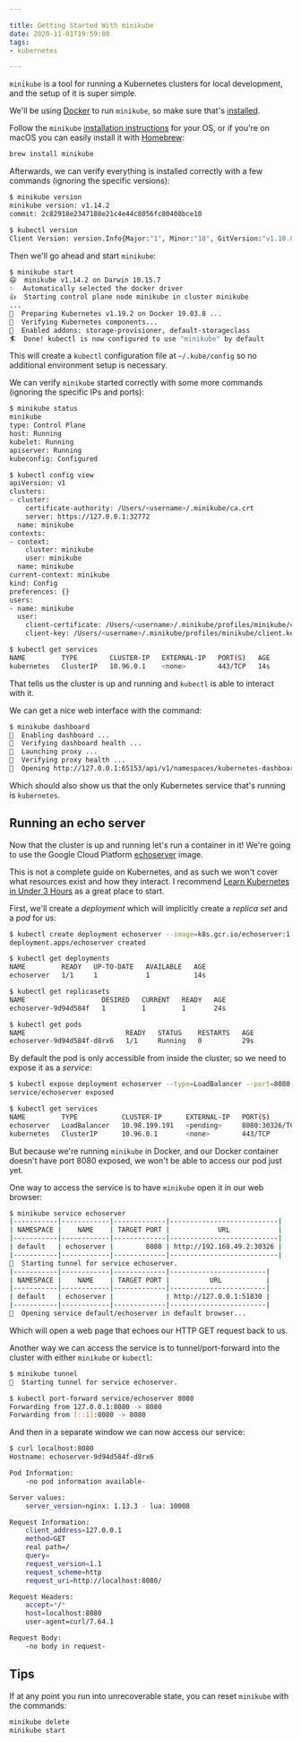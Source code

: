 ```yaml
---

title: Getting Started With minikube
date: 2020-11-01T19:59:00
tags:
- kubernetes

---
```


`minikube` is a tool for running a Kubernetes clusters for local development, and the setup of it is super simple.

We'll be using [Docker](https://www.docker.com/) to run `minikube`, so make sure that's [installed](https://www.docker.com/get-started).

Follow the `minikube` [installation instructions](https://minikube.sigs.k8s.io/docs/start/) for your OS, or if you're on macOS you can easily install it with [Homebrew](https://brew.sh/):

```bash
brew install minikube
```

Afterwards, we can verify everything is installed correctly with a few commands (ignoring the specific versions):

```bash
$ minikube version
minikube version: v1.14.2
commit: 2c82918e2347188e21c4e44c8056fc80408bce10

$ kubectl version
Client Version: version.Info{Major:"1", Minor:"18", GitVersion:"v1.18.8", GitCommit:"9f2892aab98fe339f3bd70e3c470144299398ace", GitTreeState:"clean", BuildDate:"2020-08-13T16:12:48Z", GoVersion:"go1.13.15", Compiler:"gc", Platform:"darwin/amd64"}
```

Then we'll go ahead and start `minikube`:

```bash
$ minikube start
😄  minikube v1.14.2 on Darwin 10.15.7
✨  Automatically selected the docker driver
👍  Starting control plane node minikube in cluster minikube
...
🐳  Preparing Kubernetes v1.19.2 on Docker 19.03.8 ...
🔎  Verifying Kubernetes components...
🌟  Enabled addons: storage-provisioner, default-storageclass
🏄  Done! kubectl is now configured to use "minikube" by default
```

This will create a `kubectl` configuration file at `~/.kube/config` so no additional environment setup is necessary.

We can verify `minikube` started correctly with some more commands (ignoring the specific IPs and ports):

```bash
$ minikube status
minikube
type: Control Plane
host: Running
kubelet: Running
apiserver: Running
kubeconfig: Configured

$ kubectl config view
apiVersion: v1
clusters:
- cluster:
    certificate-authority: /Users/<username>/.minikube/ca.crt
    server: https://127.0.0.1:32772
  name: minikube
contexts:
- context:
    cluster: minikube
    user: minikube
  name: minikube
current-context: minikube
kind: Config
preferences: {}
users:
- name: minikube
  user:
    client-certificate: /Users/<username>/.minikube/profiles/minikube/client.crt
    client-key: /Users/<username>/.minikube/profiles/minikube/client.key

$ kubectl get services
NAME         TYPE        CLUSTER-IP   EXTERNAL-IP   PORT(S)   AGE
kubernetes   ClusterIP   10.96.0.1    <none>        443/TCP   14s
```

That tells us the cluster is up and running and `kubectl` is able to interact with it.

We can get a nice web interface with the command:

```bash
$ minikube dashboard
🔌  Enabling dashboard ...
🤔  Verifying dashboard health ...
🚀  Launching proxy ...
🤔  Verifying proxy health ...
🎉  Opening http://127.0.0.1:65153/api/v1/namespaces/kubernetes-dashboard/services/http:kubernetes-dashboard:/proxy/ in your default browser...
```

Which should also show us that the only Kubernetes service that's running is `kubernetes`.

## Running an echo server

Now that the cluster is up and running let's run a container in it! We're going to use the Google Cloud Platform [echoserver](https://console.cloud.google.com/gcr/images/google-containers/GLOBAL/echoserver) image.

This is not a complete guide on Kubernetes, and as such we won't cover what resources exist and how they interact. I recommend [Learn Kubernetes in Under 3 Hours](https://www.freecodecamp.org/news/learn-kubernetes-in-under-3-hours-a-detailed-guide-to-orchestrating-containers-114ff420e882/) as a great place to start.

First, we'll create a _deployment_ which will implicitly create a _replica set_ and a _pod_ for us:

```bash
$ kubectl create deployment echoserver --image=k8s.gcr.io/echoserver:1.10
deployment.apps/echoserver created

$ kubectl get deployments
NAME         READY   UP-TO-DATE   AVAILABLE   AGE
echoserver   1/1     1            1           14s

$ kubectl get replicasets
NAME                   DESIRED   CURRENT   READY   AGE
echoserver-9d94d584f   1         1         1       24s

$ kubectl get pods
NAME                         READY   STATUS    RESTARTS   AGE
echoserver-9d94d584f-d8rx6   1/1     Running   0          29s
```

By default the pod is only accessible from inside the cluster, so we need to expose it as a _service_:

```bash
$ kubectl expose deployment echoserver --type=LoadBalancer --port=8080
service/echoserver exposed

$ kubectl get services
NAME         TYPE           CLUSTER-IP      EXTERNAL-IP   PORT(S)          AGE
echoserver   LoadBalancer   10.98.199.191   <pending>     8080:30326/TCP   3s
kubernetes   ClusterIP      10.96.0.1       <none>        443/TCP          26m
```

But because we're running `minikube` in Docker, and our Docker container doesn't have port 8080 exposed, we won't be able to access our pod just yet.

One way to access the service is to have `minikube` open it in our web browser:

```bash
$ minikube service echoserver
|-----------|------------|-------------|---------------------------|
| NAMESPACE |    NAME    | TARGET PORT |            URL            |
|-----------|------------|-------------|---------------------------|
| default   | echoserver |        8080 | http://192.168.49.2:30326 |
|-----------|------------|-------------|---------------------------|
🏃  Starting tunnel for service echoserver.
|-----------|------------|-------------|------------------------|
| NAMESPACE |    NAME    | TARGET PORT |          URL           |
|-----------|------------|-------------|------------------------|
| default   | echoserver |             | http://127.0.0.1:51830 |
|-----------|------------|-------------|------------------------|
🎉  Opening service default/echoserver in default browser...
```

Which will open a web page that echoes our HTTP GET request back to us.

Another way we can access the service is to tunnel/port-forward into the cluster with either `minikube` or `kubectl`:

```bash
$ minikube tunnel
🏃  Starting tunnel for service echoserver.
```

```bash
$ kubectl port-forward service/echoserver 8080
Forwarding from 127.0.0.1:8080 -> 8080
Forwarding from [::1]:8080 -> 8080
```

And then in a separate window we can now access our service:

```bash
$ curl localhost:8080
Hostname: echoserver-9d94d584f-d8rx6

Pod Information:
	-no pod information available-

Server values:
	server_version=nginx: 1.13.3 - lua: 10008

Request Information:
	client_address=127.0.0.1
	method=GET
	real path=/
	query=
	request_version=1.1
	request_scheme=http
	request_uri=http://localhost:8080/

Request Headers:
	accept=*/*
	host=localhost:8080
	user-agent=curl/7.64.1

Request Body:
	-no body in request-
```

## Tips

If at any point you run into unrecoverable state, you can reset `minikube` with the commands:

```bash
minikube delete
minikube start
```
